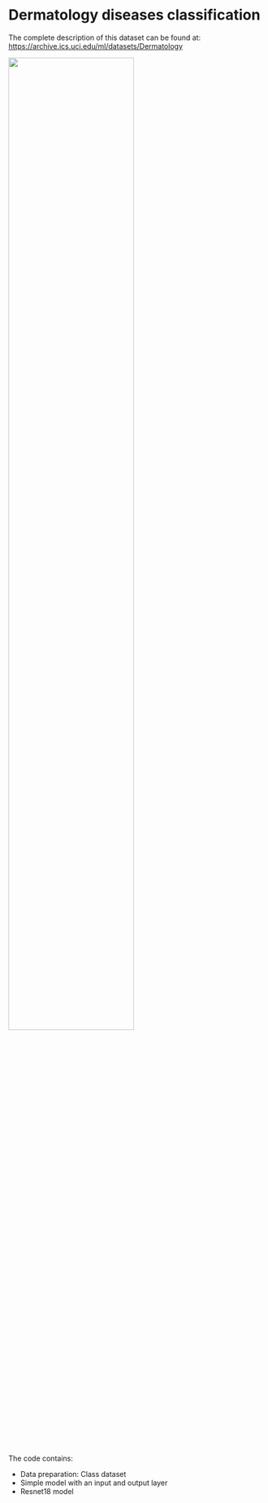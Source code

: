 # Dermatology diseases classification

The complete description of this dataset can be found at: https://archive.ics.uci.edu/ml/datasets/Dermatology

<img src="./images/concrete.jpg" width=70% height=70% align="center"> 

The code contains:
* Data preparation: Class dataset
* Simple model with an input and output layer
* Resnet18 model

